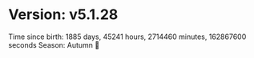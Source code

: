 # Version: v5.1.28
Time since birth: 1885 days, 45241 hours, 2714460 minutes, 162867600 seconds
Season: Autumn 🍁

